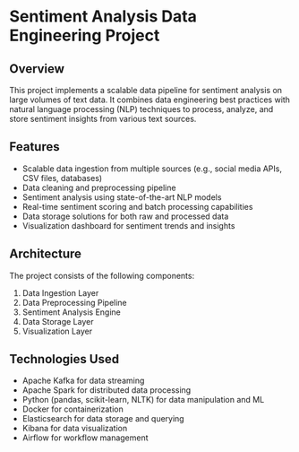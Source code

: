 # Sentiment Analysis Data Engineering Project

## Overview

This project implements a scalable data pipeline for sentiment analysis on large volumes of text data. It combines data engineering best practices with natural language processing (NLP) techniques to process, analyze, and store sentiment insights from various text sources.

## Features

- Scalable data ingestion from multiple sources (e.g., social media APIs, CSV files, databases)
- Data cleaning and preprocessing pipeline
- Sentiment analysis using state-of-the-art NLP models
- Real-time sentiment scoring and batch processing capabilities
- Data storage solutions for both raw and processed data
- Visualization dashboard for sentiment trends and insights

## Architecture


The project consists of the following components:

1. Data Ingestion Layer
2. Data Preprocessing Pipeline
3. Sentiment Analysis Engine
4. Data Storage Layer
5. Visualization Layer

## Technologies Used

- Apache Kafka for data streaming
- Apache Spark for distributed data processing
- Python (pandas, scikit-learn, NLTK) for data manipulation and ML
- Docker for containerization
- Elasticsearch for data storage and querying
- Kibana for data visualization
- Airflow for workflow management